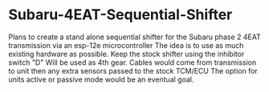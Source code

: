 # Subaru-4EAT-Sequential-Shifter
Plans to create a stand alone sequential shifter for the Subaru phase 2 4EAT transmission via an esp-12e microcontroller
The idea is to use as much existing hardware as possible. 
Keep the stock shifter using the inhibitor switch "D" Will be used as 4th gear.
Cables would come from transmission to unit then any extra sensors passed to the stock TCM/ECU
The option for units active or passive mode would be an eventual goal.
